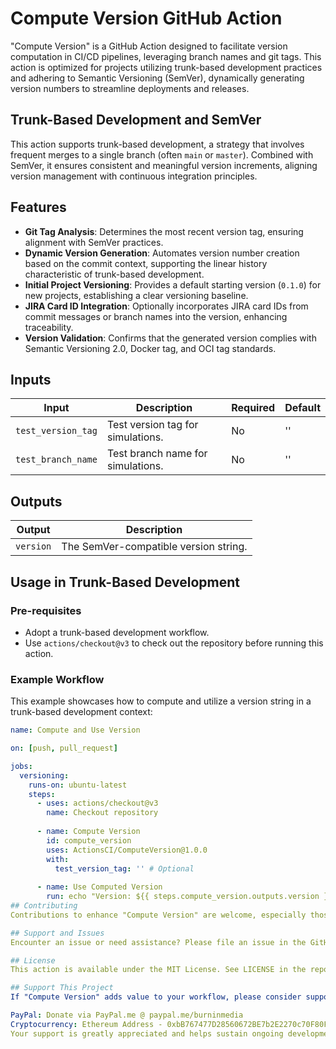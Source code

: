 # Compute Version GitHub Action

"Compute Version" is a GitHub Action designed to facilitate version computation in CI/CD pipelines, leveraging branch names and git tags. This action is optimized for projects utilizing trunk-based development practices and adhering to Semantic Versioning (SemVer), dynamically generating version numbers to streamline deployments and releases.

## Trunk-Based Development and SemVer

This action supports trunk-based development, a strategy that involves frequent merges to a single branch (often `main` or `master`). Combined with SemVer, it ensures consistent and meaningful version increments, aligning version management with continuous integration principles.

## Features

- **Git Tag Analysis**: Determines the most recent version tag, ensuring alignment with SemVer practices.
- **Dynamic Version Generation**: Automates version number creation based on the commit context, supporting the linear history characteristic of trunk-based development.
- **Initial Project Versioning**: Provides a default starting version (`0.1.0`) for new projects, establishing a clear versioning baseline.
- **JIRA Card ID Integration**: Optionally incorporates JIRA card IDs from commit messages or branch names into the version, enhancing traceability.
- **Version Validation**: Confirms that the generated version complies with Semantic Versioning 2.0, Docker tag, and OCI tag standards.

## Inputs

| Input              | Description                                  | Required | Default |
|--------------------|----------------------------------------------|----------|---------|
| `test_version_tag` | Test version tag for simulations.            | No       | ''      |
| `test_branch_name` | Test branch name for simulations.            | No       | ''      |

## Outputs

| Output    | Description                               |
|-----------|-------------------------------------------|
| `version` | The SemVer-compatible version string.     |

## Usage in Trunk-Based Development

### Pre-requisites

- Adopt a trunk-based development workflow.
- Use `actions/checkout@v3` to check out the repository before running this action.

### Example Workflow

This example showcases how to compute and utilize a version string in a trunk-based development context:

```yaml
name: Compute and Use Version

on: [push, pull_request]

jobs:
  versioning:
    runs-on: ubuntu-latest
    steps:
      - uses: actions/checkout@v3
        name: Checkout repository
      
      - name: Compute Version
        id: compute_version
        uses: ActionsCI/ComputeVersion@1.0.0
        with:
          test_version_tag: '' # Optional
        
      - name: Use Computed Version
        run: echo "Version: ${{ steps.compute_version.outputs.version }}"
## Contributing
Contributions to enhance "Compute Version" are welcome, especially those that further refine its support for trunk-based and SemVer practices.

## Support and Issues
Encounter an issue or need assistance? Please file an issue in the GitHub repository's issue tracker.

## License
This action is available under the MIT License. See LICENSE in the repository for more details.

## Support This Project
If "Compute Version" adds value to your workflow, please consider supporting its development:

PayPal: Donate via PayPal.me @ paypal.me/burninmedia
Cryptocurrency: Ethereum Address - 0xbB767477D28560672BE7b2E2270c70F80F9341eE
Your support is greatly appreciated and helps sustain ongoing development.
